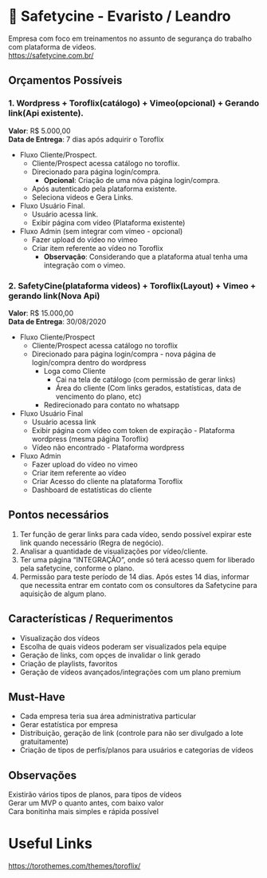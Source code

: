 # :movie_camera: Safetycine - Evaristo / Leandro
Empresa com foco em treinamentos no assunto de segurança do trabalho com plataforma de videos. </br>
https://safetycine.com.br/

## Orçamentos Possíveis
### 1.	Wordpress + Toroflix(catálogo) + Vimeo(opcional) + Gerando link(Api existente).
**Valor**: R$ 5.000,00 </br>
**Data de Entrega**: 7 dias após adquirir o Toroflix
  *	Fluxo Cliente/Prospect.
    * Cliente/Prospect acessa catálogo no toroflix.
    * Direcionado para página login/compra.
      * **Opcional**: Criação de uma nóva página login/compra.
    * Após autenticado pela plataforma existente.
    * Seleciona videos e Gera Links.
  * Fluxo Usuário Final.
    * Usuário acessa link.
    * Exibir página com vídeo (Plataforma existente)
  * Fluxo Admin (sem integrar com vímeo - opcional)
    * Fazer upload do vídeo no vimeo
    * Criar item referente ao vídeo no Toroflix
      * **Observação**: Considerando que a plataforma atual tenha uma integração com o vimeo.

### 2. SafetyCine(plataforma videos) + Toroflix(Layout) + Vimeo + gerando link(Nova Api)
**Valor**: R$ 15.000,00 </br>
**Data de Entrega**: 30/08/2020
  * Fluxo Cliente/Prospect
    * Cliente/Prospect acessa catálogo no toroflix
    * Direcionado para página login/compra - nova página de login/compra dentro do wordpress
      * Loga como Cliente
        * Cai na tela de catálogo (com permissão de gerar links)
        * Área do cliente (Com links gerados, estatísticas, data de vencimento do plano, etc)
      * Redirecionado para contato no whatsapp
  * Fluxo Usuário Final
    * Usuário acessa link
    * Exibir página com vídeo com token de expiração - Plataforma wordpress (mesma página Toroflix)
    * Vídeo não encontrado - Plataforma wordpress
  * Fluxo Admin
    * Fazer upload do vídeo no vimeo
    * Criar item referente ao vídeo
    * Criar Acesso do cliente na plataforma Toroflix
    * Dashboard de estatísticas do cliente

## Pontos necessários
1.	Ter função de gerar links para cada vídeo, sendo possível expirar este link quando necessário (Regra de negócio).
2.	Analisar a quantidade de visualizações por vídeo/cliente.
3.	Ter uma página “INTEGRAÇÃO”, onde só terá acesso quem for liberado pela safetycine, conforme o plano.
4.	Permissão para teste período de 14 dias. Após estes 14 dias, informar que necessita entrar em contato com os consultores da Safetycine para aquisição de algum plano.

## Características / Requerimentos
 * Visualização dos vídeos</br>
 * Escolha de quais videos poderam ser visualizados pela equipe</br>
 * Geração de links, com opçes de invalidar o link gerado</br>
 * Criação de playlists, favoritos</br>
 * Geração de vídeos avançados/integrações com um plano premium

## Must-Have
 * Cada empresa teria sua área administrativa particular</br>
 * Gerar estatística por empresa</br>
 * Distribuição, geração de link (controle para não ser divulgado a lote gratuitamente)</br>
 * Criação de tipos de perfis/planos para usuários e categorias de vídeos</br>

## Observações
Existirão vários tipos de planos, para tipos de vídeos</br>
Gerar um MVP o quanto antes, com baixo valor</br>
Cara bonitinha mais simples e rápida possível</br>

# Useful Links
https://torothemes.com/themes/toroflix/


